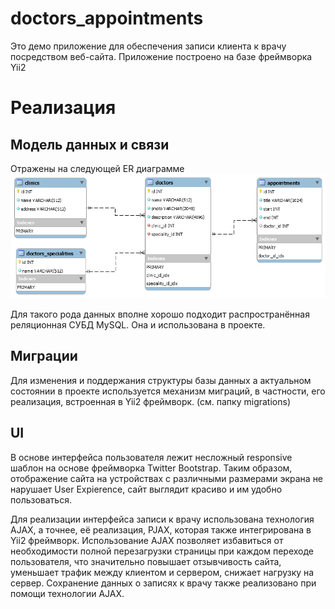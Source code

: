 # doctors_appointments
Это демо приложение для обеспечения записи клиента к врачу посредством веб-сайта. Приложение построено на базе фреймворка Yii2

# Реализация

## Модель данных и связи

Отражены на следующей ER диаграмме
![alt text](https://github.com/sergshner/doctors_appointments/blob/master/docs/data_model.png "Data model")

Для такого рода данных вполне хорошо подходит распространённая реляционная СУБД MySQL. Она и использована в проекте.

## Миграции

Для изменения и поддержания структуры базы данных а актуальном состоянии в проекте используется механизм миграций, в частности, его реализация, встроенная в Yii2 фреймворк. (см. папку migrations)

## UI

В основе интерфейса пользователя лежит несложный responsive шаблон на основе фреймворка Twitter Bootstrap. Таким образом, отображение
сайта на устройствах с различными размерами экрана не нарушает User Expierence, сайт выглядит красиво и им удобно пользоваться.

Для реализации интерфейса записи к врачу использована технология AJAX, а точнее, её реализация, PJAX, которая также интегрирована в
Yii2 фреймворк. Использование AJAX позволяет избавиться от необходимости полной перезагрузки страницы при каждом переходе пользователя,
что значительно повышает отзывчивость сайта, уменьшает трафик между клиентом и сервером, снижает нагрузку на сервер. Сохранение данных
о записях к врачу также реализовано при помощи технологии AJAX.

